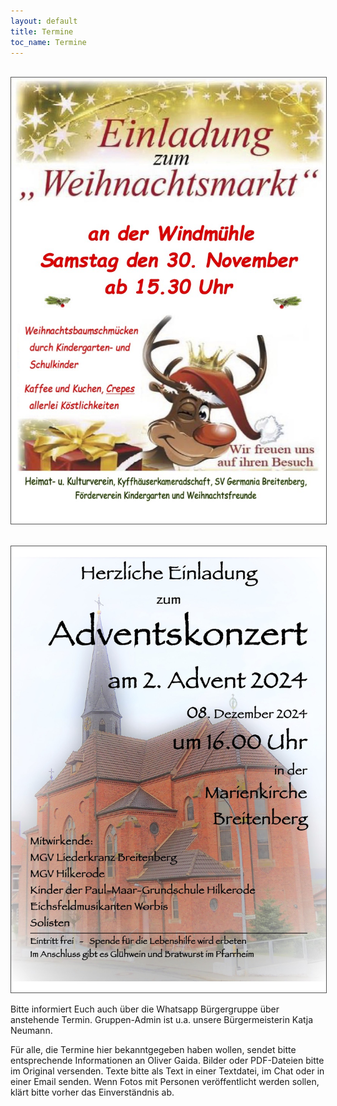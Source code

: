 ```yaml
---
layout: default
title: Termine
toc_name: Termine
---
```


<!-- aktuell wurden keine Termine an den Internetverantwortlichen gemeldet. -->
<!--<br><a href="#" class="image featured"><img src="images/seniorennachmittag.jpg" alt="" /></a>-->

<!--
    <article class="box post post-excerpt">
        <header class="major">
        <h2>17.11.2024 - Gedenkveranstaltung zum Volkstrauertag um 11:00 Uhr vor dem Denkmal</h2>
        <p><font size="3"></font></p>
        <p></p>
        </header>
    </article>
-->
<br><a href="#" class="image featured"><img src="images/Weihnachtsmarkt_2024.jpg" alt="" style="border: 1px solid #555"/></a>


<br><a href="#" class="image featured"><img src="images/adventssingen_2024.jpg" alt="" style="border: 1px solid #555"/></a>

Bitte informiert Euch auch über die Whatsapp Bürgergruppe über anstehende Termin. Gruppen-Admin ist u.a. unsere Bürgermeisterin Katja Neumann.

Für alle, die Termine hier bekanntgegeben haben wollen, sendet bitte entsprechende Informationen an Oliver Gaida. Bilder oder PDF-Dateien bitte im Original versenden. Texte bitte als Text in einer Textdatei, im Chat oder in einer Email senden. Wenn Fotos mit Personen veröffentlicht werden sollen, klärt bitte vorher das Einverständnis ab.
